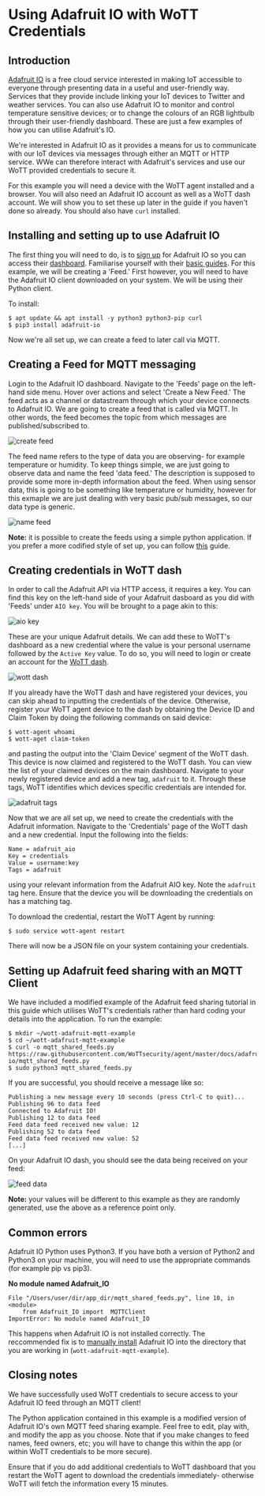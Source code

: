 # Using Adafruit IO with WoTT Credentials


## Introduction

[Adafruit IO](https://io.adafruit.com) is a free cloud service interested in making IoT accessible to everyone through presenting data in a useful and user-friendly way. Services that they provide include linking your IoT devices to Twitter and weather services. You can also use Adafruit IO to monitor and control temperature sensitive devices; or to change the colours of an RGB lightbulb through their user-friendly dashboard. These are just a few examples of how you can utilise Adafruit's IO.

We're interested in Adafruit IO as it provides a means for us to communicate with our IoT devices via messages through either an MQTT or HTTP service. WWe can therefore interact with Adafruit's services and use our WoTT provided credentials to secure it.

For this example you will need a device with the WoTT agent installed and a browser. You will also need an Adafruit IO account as well as a WoTT dash account. We will show you to set these up later in the guide if you haven't done so already. You should also have `curl` installed.

## Installing and setting up to use Adafruit IO

The first thing you will need to do, is to [sign up](https://accounts.adafruit.com/users/sign_up) for Adafruit IO so you can access their [dashboard](https://io.adafruit.com/). Familiarise yourself with their [basic guides](https://learn.adafruit.com/series/adafruit-io-basics). For this example, we will be creating a 'Feed.' First however, you will need to have the Adafruit IO client downloaded on your system. We will be using their Python client. 

To install: 

```
$ apt update && apt install -y python3 python3-pip curl
$ pip3 install adafruit-io
```
Now we're all set up, we can create a feed to later call via MQTT.


## Creating a Feed for MQTT messaging

Login to the Adafruit IO dashboard. Navigate to the 'Feeds' page on the left-hand side menu. Hover over actions and select 'Create a New Feed.' The feed acts as a channel or datastream through which your device connects to Adafruit IO. We are going to create a feed that is called via MQTT. In other words, the feed becomes the topic from which messages are published/subscribed to.

![create feed](https://github.com/WoTTsecurity/agent/blob/master/docs/examples/adafruit-io/adafruit-add.png)

The feed name refers to the type of data you are observing- for example temperature or humidity. To keep things simple, we are just going to observe data and name the feed 'data feed.' The description is supposed to provide some more in-depth information about the feed. When using sensor data, this is going to be something like temperature or humidity, however for this exmaple we are just dealing with very basic pub/sub messages, so our data type is generic. 

![name feed](https://github.com/WoTTsecurity/agent/blob/master/docs/examples/adafruit-io/feed-details.png)

**Note:** it is possible to create the feeds using a simple python application. If you prefer a more codified style of set up, you can follow [this](https://adafruit-io-python-client.readthedocs.io/en/latest/feeds.html) guide.

## Creating credentials in WoTT dash

In order to call the Adafruit API via HTTP access, it requires a key. You can find this key on the left-hand side of your Adafruit dasboard as you did with 'Feeds' under `AIO key`. You will be brought to a page akin to this:

![aio key](https://github.com/WoTTsecurity/agent/blob/master/docs/examples/adafruit-io/aio-key-modal.png)

These are your unique Adafruit details. We can add these to WoTT's dashboard as a new credential where the value is your personal username followed by the `Active Key` value. To do so, you will need to login or create an account for the [WoTT dash](https://dash.wott.io).

![wott dash](https://github.com/WoTTsecurity/agent/blob/master/docs/examples/adafruit-io/wott-login.png)

If you already have the WoTT dash and have registered your devices, you can skip ahead to inputting the credentials of the device. Otherwise, register your WoTT agent device to the dash by obtaining the Device ID and Claim Token by doing the following commands on said device:

``` 
$ wott-agent whoami
$ wott-aget claim-token
```

and pasting the output into the 'Claim Device' segment of the WoTT dash. This device is now claimed and registered to the WoTT dash. You can view the list of your claimed devices on the main dashboard. Navigate to your newly registered device and add a new tag, `adafruit` to it. Through these tags, WoTT identifies which devices specific credentials are intended for.

![adafruit tags](https://github.com/WoTTsecurity/agent/blob/master/docs/examples/adafruit-io/adafruit-tags.png)

Now that we are all set up, we need to create the credentials with the Adafruit information. Navigate to the 'Credentials' page of the WoTT dash and a new credential. Input the following into the fields:

```
Name = adafruit_aio
Key = credentials
Value = username:key
Tags = adafruit
```

using your relevant information from the Adafruit AIO key.
Note the `adafruit` tag here. Ensure that the device you will be downloading the credentials on has a matching tag.

To download the credential, restart the WoTT Agent by running:

```
$ sudo service wott-agent restart
```
There will now be a JSON file on your system containing your credentials. 

## Setting up Adafruit feed sharing with an MQTT Client

We have included a modified example of the Adafruit feed sharing tutorial in this guide which utilises WoTT's credentials rather than hard coding your details into the application. To run the example:

```
$ mkdir ~/wott-adafruit-mqtt-example
$ cd ~/wott-adafruit-mqtt-example
$ curl -o mqtt_shared_feeds.py https://raw.githubusercontent.com/WoTTsecurity/agent/master/docs/adafruit-io/mqtt_shared_feeds.py
$ sudo python3 mqtt_shared_feeds.py
```
If you are successful, you should receive a message like so:

```
Publishing a new message every 10 seconds (press Ctrl-C to quit)...
Publishing 96 to data feed
Connected to Adafruit IO!
Publishing 12 to data feed
Feed data feed received new value: 12
Publishing 52 to data feed
Feed data feed received new value: 52
[...]
```
On your Adafruit IO dash, you should see the data being received on your feed:

![feed data](https://github.com/WoTTsecurity/agent/blob/master/docs/examples/adafruit-io/adafruit-feed.png)

**Note:** your values will be different to this example as they are randomly generated, use the above as a reference point only.

## Common errors

Adafruit IO Python uses Python3. If you have both a version of Python2 and Python3 on your machine, you will need to use the appropriate commands (for example pip vs pip3). 

**No module named Adafruit_IO**

```
File "/Users/user/dir/app_dir/mqtt_shared_feeds.py", line 10, in <module>
    from Adafruit_IO import  MQTTClient
ImportError: No module named Adafruit_IO
```
This happens when Adafruit IO is not installed correctly. The reccommended fix is to [manually install](https://github.com/adafruit/Adafruit_IO_Python) Adafruit IO into the directory that you are working in (`wott-adafruit-mqtt-example`).

## Closing notes

We have successfully used WoTT credentials to secure access to your Adafruit IO feed through an MQTT client!

The Python application contained in this example is a modified version of Adafruit IO's own MQTT feed sharing example. Feel free to edit, play with, and modify the app as you choose. Note that if you make changes to feed names, feed owners, etc; you will have to change this within the app (or within WoTT credentials to be more secure). 

Ensure that if you do add additional credentials to WoTT dashboard that you restart the WoTT agent to download the credentials immediately- otherwise WoTT will fetch the information every 15 minutes.



